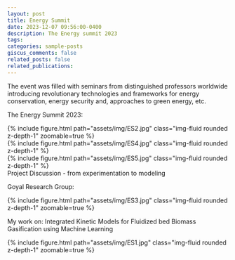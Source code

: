 ```yaml
---
layout: post
title: Energy Summit
date: 2023-12-07 09:56:00-0400
description: The Energy summit 2023
tags: 
categories: sample-posts
giscus_comments: false
related_posts: false
related_publications: 
---
```


The event was filled with seminars from distinguished professors worldwide introducing revolutionary technologies and frameworks for energy conservation, energy security and, approaches to green energy, etc.

The Energy Summit 2023:

<div class="row mt-3">
    <div class="col-sm mt-3 mt-md-0">
        {% include figure.html path="assets/img/ES2.jpg" class="img-fluid rounded z-depth-1" zoomable=true %}
    </div>
</div>

<div class="row mt-3">
    <div class="col-sm mt-3 mt-md-0">
        {% include figure.html path="assets/img/ES4.jpg" class="img-fluid rounded z-depth-1" %}
    </div>
    <div class="col-sm mt-3 mt-md-0">
        {% include figure.html path="assets/img/ES5.jpg" class="img-fluid rounded z-depth-1" %}
    </div>
</div>
<div class="caption">
    Project Discussion - from experimentation to modeling
</div>


Goyal Research Group:

<div class="row mt-3">
    <div class="col-sm mt-3 mt-md-0">
        {% include figure.html path="assets/img/ES3.jpg" class="img-fluid rounded z-depth-1" zoomable=true %}
    </div>
</div>


My work on: Integrated Kinetic Models for Fluidized bed Biomass Gasification using Machine Learning

<div class="row mt-3">
    <div class="col-sm mt-3 mt-md-0">
        {% include figure.html path="assets/img/ES1.jpg" class="img-fluid rounded z-depth-1" zoomable=true %}
    </div>
</div>
